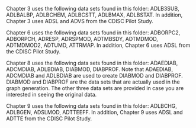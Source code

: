 Chapter 3 uses the following data sets found in this folder: ADLB3SUB, ADLBALBP, ADLBCHEM, ADLBCSTT, ADLBMAX, ADLBSTAT.
In addition, Chapter 3 uses ADSL and ADVS from the CDISC Pilot Study.

Chapter 6 uses the following data sets found in this folder: ADBORPC2, ADBORPCH, ADRESP, ADRSPMOD, ADTMBSDY, ADTMDMOD, ADTMDMOD2, ADTUMD, ATTRMAP.
In addition, Chapter 6 uses ADSL from the CDISC Pilot Study.

Chapter 8 uses the following data sets found in this folder: ADAEDIAB, ADCMDIAB, ADLBDIAB, DIABMOD, DIABPROF. Note that ADAEDIAB, ADCMDIAB and ADLBDIAB are used to create DIABMOD and DIABPROF. DIABMOD and DIABPROF are the data sets that are actually used in the graph generation. The other three data sets are provided in case you are interested in seeing the original data.

Chapter 9 uses the following data sets found in this folder: ADLBCHG, ADLBGEN, ADSLMOD, ADTTEEFF.
In addition, Chapter 9 uses ADSL and ADTTE from the CDISC Pilot Study.
